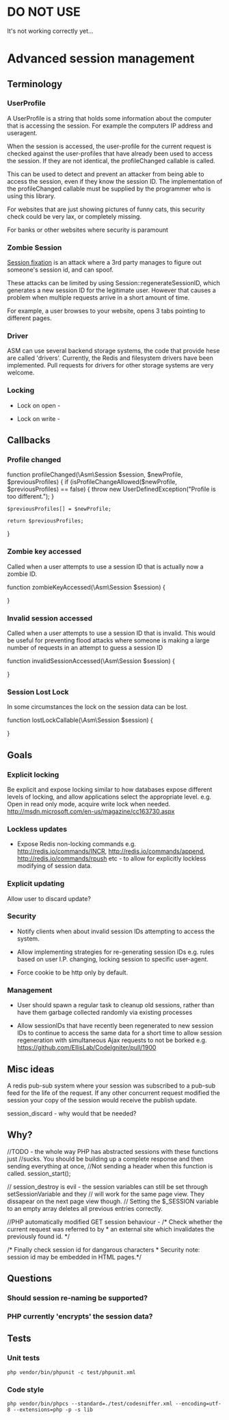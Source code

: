 
# DO NOT USE

It's not working correctly yet...

# Advanced session management

## Terminology

### UserProfile

A UserProfile is a string that holds some information about the computer that is accessing the session. For example the computers IP address and useragent.

When the session is accessed, the user-profile for the current request is checked against the user-profiles that have already been used to access the session. If they are not identical, the profileChanged callable is called.
 
This can be used to detect and prevent an attacker from being able to access the session, even if they know the session ID. The implementation of the profileChanged callable must be supplied by the programmer who is using this library.

For websites that are just showing pictures of funny cats, this security check could be very lax, or completely missing.

For banks or other websites where security is paramount



### Zombie Session

[Session fixation](https://www.owasp.org/index.php/Session_fixation) is an attack where a 3rd party manages to figure out someone's session id, and can spoof.
 
These attacks can be limited by using Session::regenerateSessionID, which generates a new session ID for the legitimate user. However that causes a problem when multiple requests arrive in a short amount of time.
 
For example, a user browses to your website, opens 3 tabs pointing to different pages.  


### Driver

ASM can use several backend storage systems, the code that provide hese are called 'drivers'. Currently, the Redis and filesystem drivers have been implemented. Pull requests for drivers for other storage systems are very welcome.


### Locking


* Lock on open - 

* Lock on write - 



## Callbacks


### Profile changed


function profileChanged(\Asm\Session $session, $newProfile, $previousProfiles) {
    if (isProfileChangeAllowed($newProfile, $previousProfiles) == false) {
        throw new UserDefinedException("Profile is too different.");
    }

    $previousProfiles[] = $newProfile;
    
    return $previousProfiles;
}

### Zombie key accessed

Called when a user attempts to use a session ID that is actually now a zombie ID. 

function zombieKeyAccessed(\Asm\Session $session) {

}

### Invalid session accessed

Called when a user attempts to use a session ID that is invalid. This would be useful for preventing flood attacks where someone is making a large number of requests in an attempt to guess a session ID

function invalidSessionAccessed(\Asm\Session $session) {

}

### Session Lost Lock 

In some circumstances the lock on the session data can be lost.

function lostLockCallable(\Asm\Session $session) {

}



## Goals


### Explicit locking

Be explicit and expose locking similar to how databases expose different levels of locking, and allow applications select the appropriate level. e.g. Open in read only mode, acquire write lock when needed.
http://msdn.microsoft.com/en-us/magazine/cc163730.aspx


### Lockless updates

* Expose Redis non-locking commands e.g. http://redis.io/commands/INCR, http://redis.io/commands/append, http://redis.io/commands/rpush etc - to allow for explicitly lockless modifying of session data.

### Explicit updating

Allow user to discard update?

### Security

* Notify clients when about invalid session IDs attempting to access the system.


* Allow implementing strategies for re-generating session IDs e.g. rules based on user I.P. changing, locking session to specific user-agent. 

* Force cookie to be http only by default.


### Management


* User should spawn a regular task to cleanup old sessions, rather than have them garbage collected randomly via existing processes


* Allow sessionIDs that have recently been regenerated to new session IDs to continue to access the same data for a short time to allow session regeneration with simultaneous Ajax requests to not be borked e.g. https://github.com/EllisLab/CodeIgniter/pull/1900



## Misc ideas

A redis pub-sub system where your session was subscribed to a pub-sub feed for the life of the request. If any other concurrent request modified the session your copy of the session would receive the publish update.

session_discard - why would that be needed?






## Why?


//TODO - the whole way PHP has abstracted sessions with these functions just
        //sucks. You should be building up a complete response and then sending everything at once,
        //Not sending a header when this function is called.
        session_start();
        
        
        
// session_destroy is evil - the session variables can still be set through setSessionVariable and they
        // will work for the same page view. They dissapear on the next page view though.
        // Setting the $_SESSION variable to an empty array deletes all previous entries correctly.



//PHP automatically modified GET session behaviour - 
/* Check whether the current request was referred to by
	 * an external site which invalidates the previously found id. */


/* Finally check session id for dangarous characters
	 * Security note: session id may be embedded in HTML pages.*/


## Questions


### Should session re-naming be supported?

### PHP currently 'encrypts' the session data?


## Tests


### Unit tests

```
php vendor/bin/phpunit -c test/phpunit.xml
```

### Code style

```
php vendor/bin/phpcs --standard=./test/codesniffer.xml --encoding=utf-8 --extensions=php -p -s lib
```
